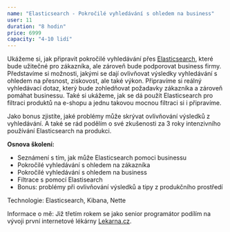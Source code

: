 ```yaml
---
name: "Elasticsearch - Pokročilé vyhledávání s ohledem na business"
user: 11
duration: "8 hodin"
price: 6999
capacity: "4-10 lidí"
---
```


Ukážeme si, jak připravit pokročilé vyhledávání přes <a href="https://www.elastic.co/products/elasticsearch">Elasticsearch</a>, které bude užitečné pro zákazníka, ale zároveň bude podporovat business firmy. Představíme si možnosti, jakými se dají ovlivňovat výsledky vyhledávání s ohledem na přesnost, ziskovost, ale také výkon. Připravíme si reálný vyhledávací dotaz, který bude zohledňovat požadavky zákazníka a zároveň pomáhat businessu. Také si ukážeme, jak se dá použít Elasticsearch pro filtraci produktů na e-shopu a jednu takovou mocnou filtraci si i připravíme.

Jako bonus zjistíte, jaké problémy může skrývat ovlivňování výsledků z vyhledávání. A také se rád podělím o své zkušenosti za 3 roky intenzivního používání Elasticsearch na produkci.

<strong>Osnova školení:</strong>
<ul>
    <li>Seznámení s tím, jak může Elasticsearch pomoci businessu</li>
    <li>Pokročilé vyhledávání s ohledem na zákazníka</li>
    <li>Pokročilé vyhledávání s ohledem na business</li>
    <li>Filtrace s pomocí Elastisearch</li>
    <li>Bonus: problémy při ovlivňování výsledků a tipy z produkčního prostředí</li>
</ul>

<p>Technologie: Elasticsearch, Kibana, Nette</p>
<p>Informace o mě: Již třetím rokem se jako senior programátor podílím na vývoji první internetové lékárny <a href="https://www.lekarna.cz">Lekarna.cz</a>.</p>
